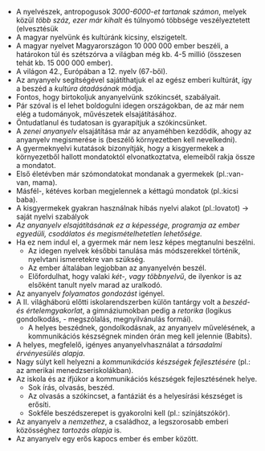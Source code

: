 - A nyelvészek, antropogusok *3000-6000-et tartanak számon*, melyek közül *több száz, ezer már kihalt* és túlnyomó többsége veszélyeztetett (elvesztésük 
 - A magyar nyelvünk és kultúránk kicsiny, elszigetelt.
 - A magyar nyelvet Magyarországon 10 000 000 ember beszéli, a határokon túl és szétszórva a világban még kb. 4-5 millió (összesen tehát kb. 15 000 000 ember).
 - A világon 42., Európában a 12. nyelv (67-ből).
 - Az anyanyelv segítségével sajátíthatjuk el az egész emberi kultúrát, így a beszéd a *kultúra átadásának* módja.
 - Fontos, hogy birtokoljuk anyanyelvünk szókincsét, szabályait.
 - Pár szóval is el lehet boldogulni idegen országokban, de az már nem elég a tudományok, művészetek elsajátításához.
 - Öntudatlanul és tudatosan is gyarapítjuk a szókincsünket.
 - A *zenei anyanyelv* elsajátítása már az anyaméhben kezdődik, ahogy az anyanyelv megismerése is (beszélő környezetben kell nevelkedni).
 - A gyermeknyelvi kutatások bizonyítják, hogy a kisgyermekek a környezetből hallott mondatoktól elvonatkoztatva, elemeiből rakja össze a mondatot.
 - Első életévben már szómondatokat mondanak a gyermekek (pl.:van-van, mama).
 - Másfél-, kétéves korban megjelennek a kéttagú mondatok (pl.:kicsi baba).
 - A kisgyermekek gyakran használnak hibás nyelvi alakot (pl.:lovatot) -> saját nyelvi szabályok
 - *Az anyanyelv elsajátításának ez a képessége, programja az ember egyedüli, csodálatos és megismételhetetlen lehetősége.*
 - Ha ez nem indul el, a gyermek már nem lesz képes megtanulni beszélni.
   + Az idegen nyelvek későbbi tanulása más módszerekkel történik, nyelvtani ismeretekre van szükség.
   + Az ember általában legjobban az anyanyelvén beszél.
   + Előfordulhat, hogy valaki *két-, vagy többnyelvű*, de ilyenkor is az elsőként tanult nyelv marad az uralkodó.
 - Az anyanyelv *folyamatos gondozást* igényel.
 - A II. világháború előtti iskolarendszerben külön tantárgy volt a *beszéd- és értelemgyakorlat*, a gimnáziumokban pedig a *retorika* (logikus gondolkodás,  - megszólalás, megnyilvánulás formái).
   + A helyes beszédnek, gondolkodásnak, az anyanyelv művelésének, a kommunikációs készségnek minden órán meg kell jelennie (Babits).
 - A helyes, megfelelő, igényes anyanyelvhasználat a *társadalmi érvényesülés alapja*.
 - Nagy súlyt kell helyezni a *kommunikációs készségek fejlesztésére* (pl.: az amerikai menedzseriskolákban).
 - Az iskola és az ifjúkor a kommunikációs készségek fejlesztésének helye.
   + Sok írás, olvasás, beszéd.
   + Az olvasás a szókincset, a fantáziát és a helyesírási készséget is erősíti.
   + Sokféle beszédszerepet is gyakorolni kell (pl.: színjátszókör).
 - Az anyanyelv a *nemzethez*, a családhoz, a legszorosabb emberi közösséghez *tartozás alapja* is.
 - Az anyanyelv egy erős kapocs ember és ember között.
